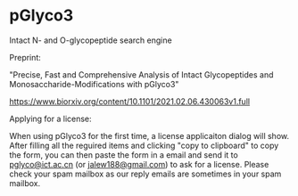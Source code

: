 # pGlyco3

Intact N- and O-glycopeptide search engine

Preprint:

"Precise, Fast and Comprehensive Analysis of Intact Glycopeptides and Monosaccharide-Modifications with pGlyco3"

https://www.biorxiv.org/content/10.1101/2021.02.06.430063v1.full

Applying for a license: 

When using pGlyco3 for the first time, a license applicaiton dialog will show. After filling all the reguired items and clicking "copy to clipboard" to copy the form, you can then paste the form in a email and send it to pglyco@ict.ac.cn (or jalew188@gmail.com) to ask for a license. Please check your spam mailbox as our reply emails are sometimes in your spam mailbox.
